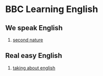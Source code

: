 # BBC Learning English

We speak English    
------------------------------------------------------------
1. [second nature](./we_speak/second-nature/second_nature.md)

Real easy English
-----------------------
1. [taking about english](./real-easy-english/talking-about-nature/talking-about-nature.md)